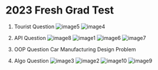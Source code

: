 # 2023 Fresh Grad Test
1. Tourist Question
![image5](https://github.com/UsmanGill-UG/Technical-Interview-Questions-Guide/assets/62206839/60781a62-0735-4a4e-8ea7-c92252ae19f2)
![image4](https://github.com/UsmanGill-UG/Technical-Interview-Questions-Guide/assets/62206839/f4af634f-dd08-42ef-bec9-14739de1d6da)

2. API Question
![image8](https://github.com/UsmanGill-UG/Technical-Interview-Questions-Guide/assets/62206839/6f5b3d83-3c54-4b66-8d09-56b60e644f72)
![image1](https://github.com/UsmanGill-UG/Technical-Interview-Questions-Guide/assets/62206839/e236d9f9-b5b6-4171-b30d-ce2ac54a6fdb)
![image6](https://github.com/UsmanGill-UG/Technical-Interview-Questions-Guide/assets/62206839/7e35f53b-dfc3-413d-b7e9-92e46fd484e7)
![image7](https://github.com/UsmanGill-UG/Technical-Interview-Questions-Guide/assets/62206839/660f1622-1658-4e5f-992d-cfd7651248c5)


3. OOP Question
  Car Manufacturing Design Problem
  
5. Algo Question
![image3](https://github.com/UsmanGill-UG/Technical-Interview-Questions-Guide/assets/62206839/93cec592-88ba-42d6-acdf-0a3d1335bbdc)
![image2](https://github.com/UsmanGill-UG/Technical-Interview-Questions-Guide/assets/62206839/40d63aba-ac81-4938-91a1-2ff56abe527c)
![image10](https://github.com/UsmanGill-UG/Technical-Interview-Questions-Guide/assets/62206839/5bb83884-5c24-4f17-be09-070683b0ac4e)
![image9](https://github.com/UsmanGill-UG/Technical-Interview-Questions-Guide/assets/62206839/fee72ab5-14e2-44b0-b109-004982e04d0e)


